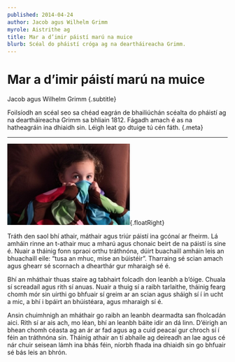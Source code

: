 ```yaml
---
published: 2014-04-24
author: Jacob agus Wilhelm Grimm
myrole: Aistrithe ag
title: Mar a d’imir páistí marú na muice
blurb: Scéal do pháistí cróga ag na deartháireacha Grimm.
---
```


# Mar a d’imir páistí marú na muice

Jacob agus Wilhelm Grimm {.subtitle}

Foilsíodh an scéal seo sa chéad eagrán de bhailiúchán scéalta do pháistí ag na deartháireacha Grimm sa bhliain 1812. Fágadh amach é as na hatheagráin ina dhiaidh sin. Léigh leat go dtuige tú cén fáth. {.meta}

---

![](nightmare.jpg){.floatRight}

Tráth den saol bhí athair, máthair agus triúr páistí ina gcónaí ar fheirm. Lá amháin rinne an t-athair muc a mharú agus chonaic beirt de na páistí is sine é. Nuair a tháinig fonn spraoi orthu tráthnóna, dúirt buachaill amháin leis an bhuachaill eile: “tusa an mhuc, mise an búistéir”. Tharraing sé scian amach agus ghearr sé scornach a dhearthár gur mharaigh sé é.

Bhí an mháthair thuas staire ag tabhairt folcadh don leanbh a b’óige. Chuala sí screadaíl agus rith sí anuas. Nuair a thuig sí a raibh tarlaithe, tháinig fearg chomh mór sin uirthi go bhfuair sí greim ar an scian agus sháigh sí í in ucht a mic, a bhí i bpáirt an bhúistéara, agus mharaigh sí é.

Ansin chuimhnigh an mháthair go raibh an leanbh dearmadta san fholcadán aici. Rith sí ar ais ach, mo léan, bhí an leanbh báite idir an dá linn. D’éirigh an bhean chomh céasta ag an ár ar fad agus ag a cuid peacaí gur chroch sí í féin an tráthnóna sin. Tháinig athair an tí abhaile ag deireadh an lae agus cé nár chuir seisean lámh ina bhás féin, níorbh fhada ina dhiaidh sin go bhfuair sé bás leis an bhrón.
